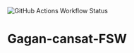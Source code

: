 ![GitHub Actions Workflow Status](https://img.shields.io/github/actions/workflow/status/Gagan-Space/Cansat-Flight-Software/test.yml)
# Gagan-cansat-FSW